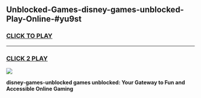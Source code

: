 
## Unblocked-Games-disney-games-unblocked-Play-Online-#yu9st
<h3>
<a href="https://premium.freeplayer.one?title=disney-games-unblocked&ref=27F">CLICK TO PLAY</a></h3>
<hr>

<h3>
<a href="https://premium.freeplayer.one?title=disney-games-unblocked&ref=27F">CLICK 2 PLAY</a>
  
</h3>

<a href="https://premium.freeplayer.one?title=disney-games-unblocked&ref=27F"><img src="https://clearcache.store/games.png"></a>


**disney-games-unblocked games unblocked: Your Gateway to Fun and Accessible Online Gaming**
